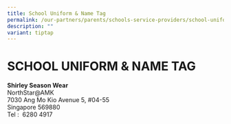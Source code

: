 ```yaml
---
title: School Uniform & Name Tag
permalink: /our-partners/parents/schools-service-providers/school-uniform-n-name-tag/
description: ""
variant: tiptap
---
```

<h1><strong>SCHOOL UNIFORM &amp; NAME TAG</strong></h1>
<p><strong>Shirley Season Wear</strong>
<br>NorthStar@AMK
<br>7030 Ang Mo Kio Avenue 5, #04-55
<br>Singapore 569880
<br>Tel :&nbsp; 6280 4917</p>
<p></p>